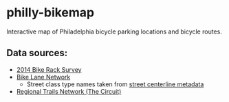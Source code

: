 philly-bikemap
==============

Interactive map of Philadelphia bicycle parking locations and bicycle routes.

## Data sources:

* [2014 Bike Rack Survey](https://github.com/CityOfPhiladelphia/phl-open-geodata/tree/master/bike_racks)
* [Bike Lane Network](http://www.opendataphilly.org/opendata/resource/5/bike-network/)
  * Street class type names taken from [street centerline metadata](http://www.pasda.psu.edu/uci/FullMetadataDisplay.aspx?file=PhiladelphiaStreetCenterlines201201.xml)
* [Regional Trails Network (The Circuit)](http://www.dvrpc.org/Mapping/data.htm)
